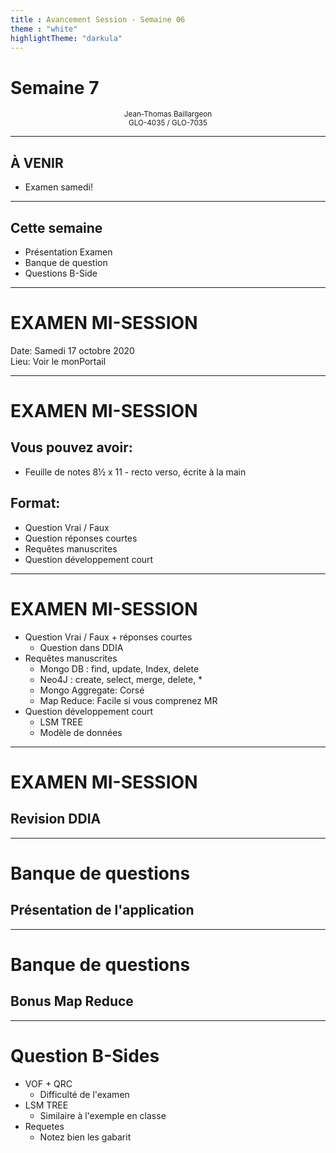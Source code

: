```yaml
---
title : Avancement Session - Semaine 06 
theme : "white" 
highlightTheme: "darkula"
---
```


# Semaine 7

<small><div align=center>Jean-Thomas Baillargeon</small>   
<small>GLO-4035 / GLO-7035</small>  </div>

---

## À VENIR

* Examen samedi!

---

## Cette semaine

* Présentation Examen
* Banque de question
* Questions B-Side

---

# EXAMEN MI-SESSION

Date: Samedi 17 octobre 2020  
Lieu: Voir le monPortail

---

# EXAMEN MI-SESSION

## Vous pouvez avoir:
* Feuille de notes 8½ x 11 - recto verso, écrite à la main

## Format:
* Question Vrai / Faux
* Question réponses courtes
* Requêtes manuscrites
* Question développement court

---

# EXAMEN MI-SESSION
* Question Vrai / Faux + réponses courtes
  * Question dans DDIA
* Requêtes manuscrites
  * Mongo DB : find, update, Index, delete
  * Neo4J : create, select, merge, delete, *
  * Mongo Aggregate: Corsé
  * Map Reduce: Facile si vous comprenez MR
* Question développement court
  * LSM TREE
  * Modèle de données

---

# EXAMEN MI-SESSION

## Revision DDIA

---

# Banque de questions

## Présentation de l'application

---

# Banque de questions

## Bonus Map Reduce

---

# Question B-Sides

* VOF + QRC
  * Difficulté de l'examen
* LSM TREE
  * Similaire à l'exemple en classe
* Requetes
  * Notez bien les gabarit



